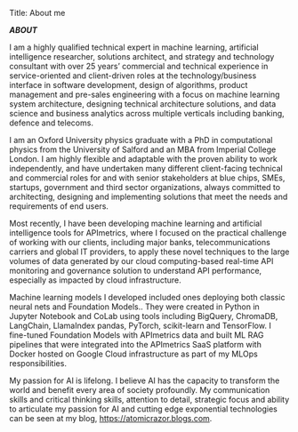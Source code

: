 Title: About me

***ABOUT***

I am a highly qualified technical expert in machine learning, artificial intelligence researcher, solutions architect, and strategy and technology consultant with over 25 years’ commercial and technical experience in service-oriented and client-driven roles at the technology/business interface in software development, design of algorithms, product management and pre-sales engineering with a focus on machine learning system architecture, designing technical architecture solutions, and data science and business analytics across multiple verticals including banking, defence and telecoms. 

I am an Oxford University physics graduate with a PhD in computational physics from the University of Salford and an MBA from Imperial College London. I am highly flexible and adaptable with the proven ability to work independently, and have undertaken many different client-facing technical and commercial roles for and with senior stakeholders at blue chips, SMEs, startups, government and third sector organizations, always committed to architecting, designing and implementing solutions that meet the needs and requirements of end users. 

Most recently, I have been developing machine learning and artificial intelligence tools for APImetrics, where I focused on the practical challenge of working with our clients, including major banks, telecommunications carriers and global IT providers, to apply these novel techniques to the large volumes of data generated by our cloud computing-based real-time API monitoring and governance solution to understand API performance, especially as impacted by cloud infrastructure. 

Machine learning models I developed included ones deploying both classic neural nets and Foundation Models.. They were created in Python in Jupyter Notebook and CoLab using tools including BigQuery, ChromaDB, LangChain, LlamaIndex pandas, PyTorch, scikit-learn and TensorFlow. I fine-tuned Foundation Models with APImetrics data and built ML RAG pipelines that were integrated into the APImetrics SaaS platform with Docker hosted on Google Cloud infrastructure as part of my MLOps responsibilities. 

My passion for AI  is lifelong. I believe AI has the capacity to transform the world and benefit every area of society profoundly. My communication skills and critical thinking skills, attention to detail, strategic focus and ability to articulate my passion for AI and cutting edge exponential technologies can be seen at my blog, https://atomicrazor.blogs.com. 

